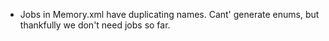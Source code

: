 * Jobs in Memory.xml have duplicating names. Cant' generate enums, but thankfully we don't need jobs so far.
